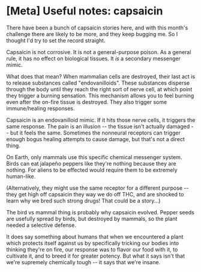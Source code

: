 # [Meta] Useful notes: capsaicin

There have been a bunch of capsaicin stories here, and with this month's challenge there are likely to be more, and they keep bugging me.  So I thought I'd try to set the record straight.

Capsaicin is not corrosive.  It is not a general-purpose poison.  As a general rule, it has no effect on biological tissues.  It *is* a secondary messenger mimic.

What does that mean?  When mammalian cells are destroyed, their last act is to release substances called "endovanilloids".  These substances disperse through the body until they reach the right sort of nerve cell, at which point they trigger a burning sensation.  This mechanism allows you to feel burning even after the on-fire tissue is destroyed.  They also trigger some immune/healing responses.

Capsaicin is an endovanilloid mimic.  If it hits those nerve cells, it triggers the same response.  The pain is an illusion -- the tissue isn't actually damaged -- but it feels the same.  Sometimes the nonneural receptors can trigger enough bogus healing attempts to cause damage, but that's not a direct thing.  

On Earth, only mammals use this specific chemical messenger system.  Birds can eat jalapeño peppers like they're nothing because they are nothing.  For aliens to be effected would require them to be extremely human-like.  

(Alternatively, they might use the same receptor for a different purpose -- they get high off capsaicin they way we do off THC, and are shocked to learn why we bred such strong drugs!  That could be a story...)

The bird vs mammal thing is probably why capsaicin evolved.  Pepper seeds are usefully spread by birds, but destroyed by mammals, so the plant needed a selective defense.

It does say something about humans that when we encountered a plant which protects itself against us by specifically tricking our bodies into thinking they're on fire, our response was to flavor our food with it, to cultivate it, and to breed it for greater potency.  But what it says isn't that we're supremely chemically tough -- it says that we're insane.